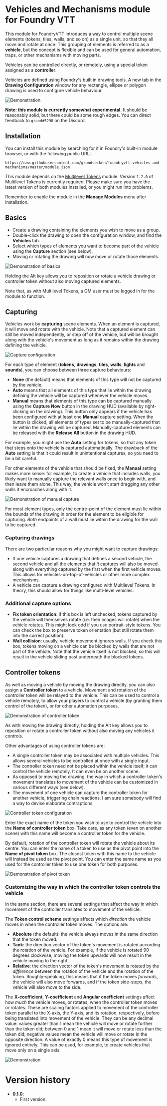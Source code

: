 # Vehicles and Mechanisms module for Foundry VTT

This module for FoundryVTT introduces a way to control multiple scene elements (tokens, tiles, walls, and so on) as a single unit, so that they all move and rotate at once. This grouping of elements is referred to as a **vehicle**, but the concept is flexible and can be used for general automation, traps, or other mechanisms with moving parts.

Vehicles can be controlled directly, or remotely, using a special token assigned as a **controller**.

Vehicles are defined using Foundry's built in drawing tools. A new tab in the **Drawing Configuration** window for any rectangle, ellipse or polygon drawing is used to configure vehicle behaviour.

![Demonstration](demo/advanced0.gif)

**Note: this module is currently somewhat experimental.** It should be reasonably solid, but there could be some rough edges. You can direct feedback to `grand#5298` on the Discord.

## Installation

You can install this module by searching for it in Foundry's built-in module browser, or with the following public URL:

```
https://raw.githubusercontent.com/grandseiken/foundryvtt-vehicles-and-mechanisms/master/module.json
```

This module depends on the [Multilevel Tokens](https://github.com/grandseiken/foundryvtt-multilevel-tokens) module. Version `1.2.0` of Multilevel Tokens is currently required. Please make sure you have the latest version of both modules installed, or you might run into problems.

Remember to enable the module in the **Manage Modules** menu after installation.

## Basics

* Create a drawing containing the elements you wish to move as a group.
* Double-click the drawing to open the configuration window, and find the **Vehicles** tab.
* Select which types of elements you want to become part of the vehicle using the **Capture** section (see below).
* Moving or rotating the drawing will now move or rotate those elements.

![Demonstration of basics](demo/basics.gif)

Holding the Alt key allows you to reposition or rotate a vehicle drawing or controller token without also moving captured elements.

Note that, as with Multilevel Tokens, a GM user must be logged in for the module to function.

## Capturing

Vehicles work by **capturing** scene elements. When an element is captured, it will move and rotate with the vehicle. Note that a captured element can still be moved independently, or step off of the vehicle, but will be brought along with the vehicle's movement as long as it remains within the drawing defining the vehicle.

![Capture configuration](demo/capture.png)

For each type of element (**tokens**, **drawings**, **tiles**, **walls**, **lights** and **sounds**), you can choose between three capture behaviours:

* **None** (the default) means that elements of this type will not be captured by the vehicle.
* **Auto** means that all elements of this type that lie within the drawing defining the vehicle will be captured whenever the vehicle moves.
* **Manual** means that elements of this type can be captured manually using the **Capture Now** button in the drawing HUD (available by right-clicking on the drawing). This button only appears if the vehicle has been configured with at least one **Manual** capture setting. When the button is clicked, all elements of types set to be manually-captured that lie within the drawing will be captured. Manually-captured elements can be released with the **Release All** button in the drawing HUD.

For example, you might use the **Auto** setting for tokens, so that any token that steps onto the vehicle is captured automatically. The drawback of the **Auto** setting is that it could result in unintentional captures, so you need to be a bit careful.

For other elements of the vehicle that should be fixed, the **Manual** setting makes more sense: for example, to create a vehicle that includes walls, you likely want to manually capture the relevant walls once to begin with, and then leave them alone. This way, the vehicle won't start dragging any other walls it encroaches along with it.

![Demonstration of manual capture](demo/manual.gif)

For most element types, only the centre-point of the element must lie within the bounds of the drawing in order for the element to be eligible for capturing. _Both_ endpoints of a wall must lie within the drawing for the wall to be captured.

### Capturing drawings

There are two particular reasons why you might want to capture drawings:
* If one vehicle captures a drawing that defines a second vehicle, the second vehicle and all the elements that _it_ captures will also be moved along with everything captured by the first when the first vehicle moves. This allows for vehicles-on-top-of-vehicles or other more complex mechanisms.
* A vehicle can capture a drawing configured with Multilevel Tokens. In theory, this should allow for things like multi-level vehicles.

### Additional capture options

* **Fix token orientation**: if this box is left unchecked, tokens captured by the vehicle will themselves rotate (i.e. their images will rotate) when the vehicle rotates. This might look odd if you use portrait-style tokens. You can check the box to preserve token orientation (but still rotate them into the correct position).
* **Wall collision**: usually, vehicle movement ignores walls. If you check this box, tokens moving on a vehicle can be blocked by walls that are not part of the vehicle. Note that the vehicle itself is not blocked, so this will result in the vehicle sliding past underneath the blocked tokens.

## Controller tokens

As well as moving a vehicle by moving the drawing directly, you can also assign a **Controller token** to a vehicle. Movement and rotation of the controller token will be relayed to the vehicle. This can be used to control a vehicle remotely, to allow your players to control a vehicle (by granting them control of the token), or for other automation purposes.

![Demonstration of controller token](demo/controller.gif)

As with moving the drawing directly, holding the Alt key allows you to reposition or rotate a controller token without also moving any vehicles it controls.

Other advantages of using controller tokens are:
* A single controller token may be associated with multiple vehicles. This allows several vehicles to be controlled at once with a single input.
* The controller token need not be placed within the vehicle itself; it can control the vehicle remotely. It can even be on another scene.
* As opposed to moving the drawing, the way in which a controller token's movement translates to movement of the vehicle can be customized in various different ways (see below).
* The movement of one vehicle can capture the controller token for another vehicle, triggering chain reactions. I am sure somebody will find a way to devise elaborate contraptions.

![Controller token configuration](demo/controller.png)

Enter the exact name of the token you wish to use to control the vehicle into the **Name of controller token** box. Take care, as any token (even on another scene) with this name will become a controller token for the vehicle.

By default, rotation of the controller token will rotate the vehicle about its centre. You can enter the name of a token to use as the pivot point into the **Name of pivot token** box. The closest token with this name to the vehicle will instead be used as the pivot point. You can enter the same name as you used for the controller token to use one token for both purposes.

![Demonstration of pivot token](demo/pivot.gif)

### Customizing the way in which the controller token controls the vehicle

In the same section, there are several settings that affect the way in which movement of the controller translates to movement of the vehicle.

The **Token control scheme** settings affects which _direction_ the vehicle moves in when the controller token moves. The options are:
* **Absolute** (the default): the vehicle always moves in the same direction that the token moved.
* **Tank**: the direction vector of the token's movement is rotated according the rotation of the vehicle. For example, if the vehicle is rotated 90 degrees clockwise, moving the token upwards will now result in the vehicle moving to the right.
* **Relative**: the direction vector of the token's movement is rotated by the _difference_ between the rotation of the vehicle and the rotation of the token. Roughly-speaking, this means that if the token moves _forwards_, the vehicle will also move forwards, and if the token side-steps, the vehicle will also move to the side.

The **X-coefficient**, **Y-coefficient** and **Angular coefficient** settings affect how _much_ the vehicle moves, or rotates, when the controller token moves or rotates. These are scaling factors applied to movement of the controller token parallel to the X-axis, the Y-axis, and its rotation, respectively, before being translated into movement of the vehicle. They can be any decimal value: values greater than 1 mean the vehicle will move or rotate further than the token did; between 0 and 1 mean it will move or rotate less than the token did; negative values mean the vehicle will move or rotate in the opposite direction. A value of exactly 0 means this type of movement is ignored entirely. This can be used, for example, to create vehicles that move only on a single axis.

![Demonstration](demo/advanced1.gif)

# Version history

* **0.1.0**:
  * First version.
